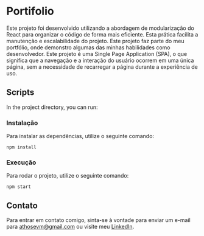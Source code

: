 # Portifolio

Este projeto foi desenvolvido utilizando a abordagem de modularização do React para organizar o código de forma mais eficiente. Esta prática facilita a manutenção e escalabilidade do projeto. Este projeto faz parte do meu portfólio, onde demonstro algumas das minhas habilidades como desenvolvedor. Este projeto é uma Single Page Application (SPA), o que significa que a navegação e a interação do usuário ocorrem em uma única página, sem a necessidade de recarregar a página durante a experiência de uso.

## Scripts

In the project directory, you can run:

### Instalação

Para instalar as dependências, utilize o seguinte comando:

`npm install`

### Execução

Para rodar o projeto, utilize o seguinte comando:

`npm start`

## Contato

Para entrar em contato comigo, sinta-se à vontade para enviar um e-mail para athosevm@gmail.com ou visite meu [LinkedIn](https://www.linkedin.com/in/athos-emanuel-5a1895150/).
